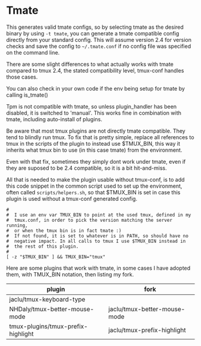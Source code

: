 # Tmate

This generates valid tmate configs, so by selecting tmate as the
desired binary by using `-t tmate`, you can generate a tmate compatible
config directly from your standard config.
This will assume version 2.4 for version checks and save the config to `~/.tmate.conf`
if no config file was specified on the command line.

There are some slight differences to what actually works with tmate
compared to tmux 2.4, the stated compatibility level, tmux-conf handles
those cases.

You can also check in your own code if the env being setup for tmate
by calling is_tmate()

Tpm is not compatible with tmate, so unless plugin_handler has been
disabled, it is switched to 'manual'. This works fine in combination
with tmate, including auto-install of plugins.

Be aware that most tmux plugins are not directly tmate compatible.
They tend to blindly run tmux. To fix that is pretty simple, replace
all references to tmux in the scripts of the plugin to instead use
$TMUX_BIN, this way it inherits what tmux bin to use (in this case tmate)
from the environment.

Even with that fix, sometimes they simply dont work under tmate,
even if they are suposed to be 2.4 compatible, so it is a bit hit-and-miss.

All that is needed to make the plugin usable without tmux-conf, is to add
this code snippet in the common script used to set up the environment,
often called `scripts/helpers.sh`, so that $TMUX_BIN is set in case
this plugin is used without a tmux-conf generated config.

```shell
#
#  I use an env var TMUX_BIN to point at the used tmux, defined in my
#  tmux.conf, in order to pick the version matching the server running,
#  or when the tmux bin is in fact tmate :)
#  If not found, it is set to whatever is in PATH, so should have no
#  negative impact. In all calls to tmux I use $TMUX_BIN instead in
#  the rest of this plugin.
#
[ -z "$TMUX_BIN" ] && TMUX_BIN="tmux"
```

Here are some plugins that work with tmate, in some cases I have adopted
them, with TMUX_BIN notation, then listing my fork.

plugin | fork
-|-
jaclu/tmux-keyboard-type|
NHDaly/tmux-better-mouse-mode | jaclu/tmux-better-mouse-mode
tmux-plugins/tmux-prefix-highlight  | jaclu/tmux-prefix-highlight
